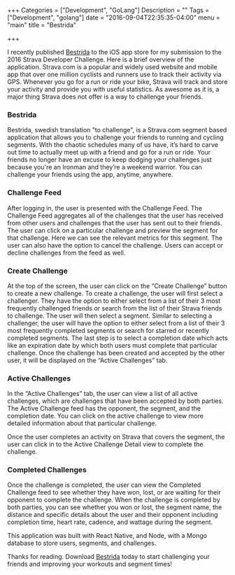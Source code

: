 +++
Categories = ["Development", "GoLang"]
Description = ""
Tags = ["Development", "golang"]
date = "2016-09-04T22:35:35-04:00"
menu = "main"
title = "Bestrida"

+++

I recently published [Bestrida](https://appsto.re/us/lBRCeb.i) to the iOS app store for my submission to the 2016 Strava Developer Challenge. Here is a brief overview of the application. Strava.com is a popular and widely used website and mobile app that over one million cyclists and runners use to track their activity via GPS. Whenever you go for a run or ride your bike, Strava will track and store your activity and provide you with useful statistics. As awesome as it is, a major thing Strava does not offer is a way to challenge your friends.

### Bestrida

Bestrida, swedish translation "to challenge", is a Strava.com segment based application that allows you to challenge your friends to running and cycling segments. With the chaotic schedules many of us have, it’s hard to carve out time to actually meet up with a friend and go for a run or ride. Your friends no longer have an excuse to keep dodging your challenges just because you're an Ironman and they’re a weekend warrior. You can challenge your friends using the app, anytime, anywhere.

### Challenge Feed

After logging in, the user is presented with the Challenge Feed. The Challenge Feed aggregates all of the challenges that the user has received from other users and challenges that the user has sent out to their friends. The user can click on a particular challenge and preview the segment for that challenge. Here we can see the relevant metrics for this segment. The user can also have the option to cancel the challenge. Users can accept or decline challenges from the feed as well.  

### Create Challenge

At the top of the screen, the user can click on the “Create Challenge” button to create a new challenge. To create a challenge, the user will first select a challenger. They have the option to either select from a list of their 3 most frequently challenged friends or search from the list of their Strava friends to challenge. The user will then select a segment. Similar to selecting a challenger, the user will have the option to either select from a list of their 3 most frequently completed segments or search for starred or recently completed segments. The last step is to select a completion date which acts like an expiration date by which both users must complete that particular challenge. Once the challenge has been created and accepted by the other user, it will be displayed on the “Active Challenges” tab.

### Active Challenges

In the “Active Challenges” tab, the user can view a list of all active challenges, which are challenges that have been accepted
by both parties. The Active Challenge feed has the opponent, the segment, and the completion date. You can click on the
active challenge to view more detailed information about that particular challenge.

Once the user completes an activity on Strava that covers the segment, the user can click in to the Active Challenge Detail view to complete the challenge.

### Completed Challenges

Once the challenge is completed, the user can view the Completed Challenge feed to see whether they have won, lost, or are waiting for their opponent to complete the challenge. When the challenge is completed by both parties, you can see whether you won or lost, the segment name, the distance and specific details about the user and their opponent including completion time, heart rate, cadence, and wattage during the segment.

This application was built with React Native, and Node, with a Mongo database to store users, segments, and challenges.

Thanks for reading. Download [Bestrida](https://appsto.re/us/lBRCeb.i) today to start challenging your friends and improving your workouts and segment times!

